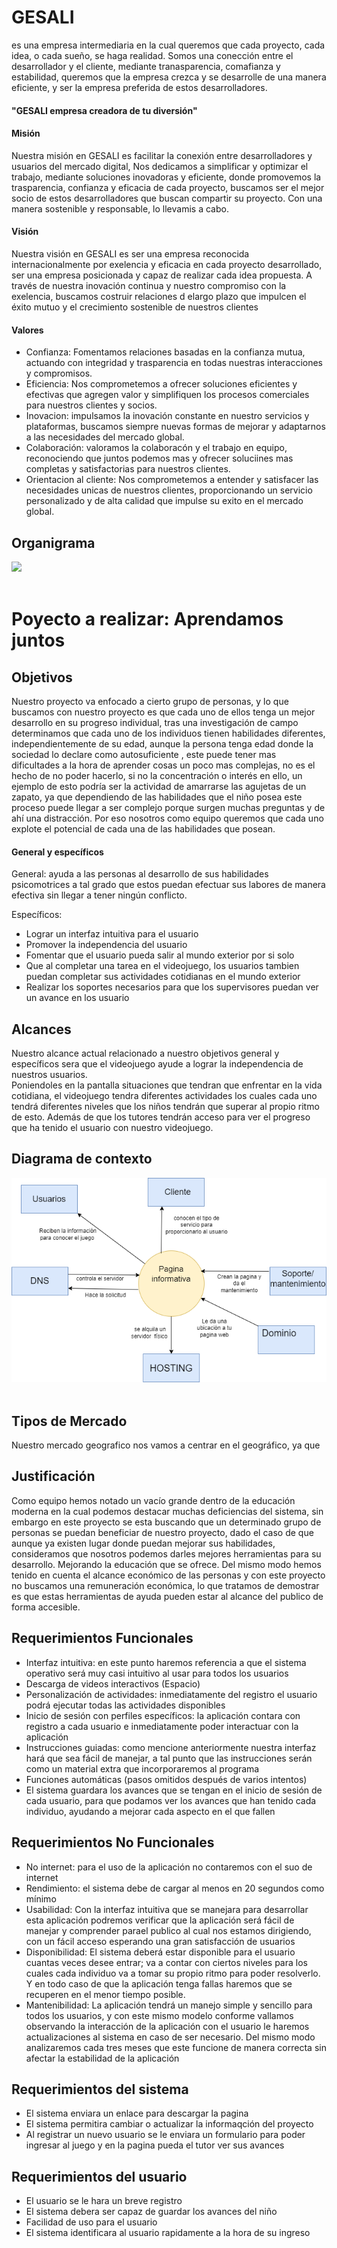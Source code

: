 # GESALI 
es una empresa intermediaria en la cual queremos que cada proyecto, cada idea, o cada sueño, se haga realidad. Somos una conección entre el desarrollador y el cliente, mediante tranasparencia, comafianza y estabilidad, queremos que la empresa crezca y se desarrolle de una manera eficiente, y ser la empresa preferida de estos desarrolladores.

#### "GESALI empresa creadora de tu diversión"

#### Misión
Nuestra misión en GESALI es facilitar la conexión entre desarrolladores y usuarios del mercado digital, Nos  dedicamos a simplificar y optimizar el trabajo, mediante soluciones inovadoras y eficiente, donde promovemos la trasparencia, confianza y eficacia de cada proyecto, buscamos ser el mejor socio de estos desarrolladores que buscan compartir su proyecto. Con una manera sostenible y responsable, lo llevamis a cabo. 

#### Visión
Nuestra visión en GESALI es ser una empresa reconocida internacionalmente por exelencia y eficacia en cada proyecto desarrollado, ser una empresa posicionada y capaz de realizar cada idea propuesta. A través de nuestra inovación continua y nuestro compromiso con  la exelencia, buscamos costruir relaciones d elargo plazo que impulcen el éxito mutuo y el crecimiento sostenible de nuestros clientes 

#### Valores 
- Confianza: Fomentamos relaciones basadas en la confianza mutua, actuando con integridad y trasparencia en todas nuestras interacciones y compromisos.
- Eficiencia: Nos comprometemos a ofrecer soluciones eficientes y efectivas que agregen valor y simplifiquen los procesos comerciales para nuestros clientes y socios.
- Inovacion: impulsamos la inovación constante en nuestro servicios y plataformas, buscamos siempre nuevas formas de mejorar y adaptarnos a las necesidades del mercado global.
- Colaboración: valoramos la colaboracón y el trabajo en equipo, reconociendo que juntos podemos mas y ofrecer soluciines mas completas y satisfactorias para nuestros clientes.
- Orientacion al cliente: Nos comprometemos a entender y satisfacer las necesidades unicas de nuestros clientes, proporcionando un servicio personalizado y de alta calidad que impulse su exito en el mercado global.
## Organigrama 
![](https://github.com/Samantha-15/Aprendamos-juntos/blob/main/Gr%C3%A1fico%20Organigrama%20Empresarial%20Fotos%20Coloquiales%20Simple%20Profesional%20Azul%20Lila.png) <br></br>  
# Poyecto a realizar: Aprendamos juntos
## Objetivos
Nuestro proyecto va enfocado a cierto grupo de personas, y lo que buscamos con nuestro proyecto es que cada uno de ellos tenga un mejor desarrollo en su progreso individual,
tras una investigación de campo determinamos que cada uno de los individuos tienen habilidades diferentes, independientemente de su edad, aunque la persona tenga edad donde 
la sociedad lo declare como autosuficiente , este puede tener mas dificultades a la hora de aprender cosas un poco mas complejas, no es el hecho de no poder hacerlo, si no la 
concentración o interés en ello, un ejemplo de esto podría ser la actividad de amarrarse las agujetas de un zapato, ya que dependiendo de las habilidades que el niño posea este 
proceso puede llegar a ser complejo porque surgen muchas preguntas y de ahí una distracción. Por eso nosotros como equipo queremos que cada uno explote el potencial de cada una 
de las habilidades que posean.
#### General y específicos 
General: ayuda a las personas al desarrollo de sus habilidades psicomotrices a tal grado que estos puedan efectuar sus labores de manera efectiva sin llegar a tener ningún 
conflicto.<br> 

Específicos: 
- Lograr un interfaz intuitiva para el usuario
- Promover la independencia del usuario 
- Fomentar que el usuario pueda salir al mundo exterior por si solo 
- Que al completar una tarea en el videojuego, los usuarios tambien puedan completar sus actividades cotidianas en el mundo exterior
- Realizar los soportes necesarios para que los supervisores puedan ver un avance en los usuario 


## Alcances
Nuestro alcance actual relacionado a nuestro objetivos general y específicos sera que el videojuego ayude a lograr la independencia de nuestros usuarios. <br>
Poniendoles en la pantalla situaciones que tendran que enfrentar en la vida cotidiana, el videojuego tendra diferentes actividades los cuales cada uno tendrá diferentes niveles que los niños tendrán que superar al propio ritmo de esto. 
Además de que los tutores tendrán acceso para ver el progreso que ha tenido el usuario con nuestro videojuego.

## Diagrama de contexto
![](https://github.com/Samantha-15/Aprendamos-juntos/blob/main/CONTEXTO.drawio.png) <br></br>  
## Tipos de Mercado 
Nuestro mercado geografico nos vamos a centrar en el geográfico, ya que 
 
## Justificación
Como equipo hemos notado un vacío grande dentro de la educación moderna en la cual podemos destacar muchas deficiencias del sistema, sin embargo en este proyecto se esta 
buscando que un determinado grupo de personas se puedan beneficiar de nuestro proyecto, dado el caso de que aunque ya existen lugar donde puedan mejorar sus habilidades, 
consideramos que nosotros podemos darles mejores herramientas para su desarrollo. 
Mejorando la educación que se ofrece. 
Del mismo modo hemos tenido en cuenta el alcance económico de las personas y con este proyecto no buscamos una remuneración económica, lo que tratamos de demostrar es que 
estas herramientas de ayuda pueden estar al alcance del publico de forma accesible.

## Requerimientos Funcionales
- Interfaz intuitiva: en este punto haremos referencia a que el sistema operativo será muy casi intuitivo al usar para todos los usuarios 
- Descarga de videos interactivos (Espacio)
- Personalización de actividades: inmediatamente del registro el usuario podrá ejecutar todas las actividades disponibles 	
- Inicio de sesión con perfiles específicos: la aplicación contara con registro a cada usuario e inmediatamente poder interactuar con la aplicación
- Instrucciones guiadas: como mencione anteriormente nuestra interfaz hará que sea fácil de manejar, a tal punto que las instrucciones serán como un
material extra que incorporaremos al programa 
- Funciones automáticas (pasos omitidos después de varios intentos)
- El sistema guardara los avances que se tengan en el inicio de sesión de cada usuario, para que podamos ver los avances que han tenido cada individuo, ayudando a mejorar cada aspecto en el que fallen 

## Requerimientos No Funcionales
-	No internet:  para el uso de la aplicación no contaremos con el suo de internet 
-	Rendimiento: el sistema debe de cargar al menos en 20 segundos como mínimo 
-	Usabilidad: Con la interfaz intuitiva que se manejara para desarrollar esta aplicación podremos verificar que la aplicación será fácil de manejar y comprender parael publico al cual nos estamos dirigiendo, con un fácil acceso esperando una gran satisfacción  de usuarios 
- Disponibilidad: El sistema deberá estar disponible para el usuario cuantas veces desee entrar; va a contar con ciertos niveles para los cuales cada individuo va a tomar su propio ritmo para poder resolverlo. Y en todo caso de que la aplicación tenga fallas haremos que se recuperen en el menor tiempo posible. 
- Mantenibilidad:  La aplicación tendrá un manejo simple y sencillo para todos los usuarios, y con este mismo modelo conforme vallamos observando la interacción de la aplicación con el usuario le haremos actualizaciones al sistema en caso de ser necesario. Del mismo modo analizaremos cada tres meses que este funcione de manera correcta sin afectar la estabilidad de la aplicación
## Requerimientos del sistema 
- El sistema enviara un enlace para descargar la pagina 
- El sistema permitira cambiar o actualizar la informaqción del proyecto
- Al registrar un nuevo usuario se le enviara un formulario para poder ingresar al juego y en la pagina pueda el tutor ver sus avances
## Requerimientos del usuario 
- El usuario se le hara un breve registro
- El sistema debera ser capaz de guardar los avances del niño
- Facilidad de uso para el usuario
- El sistema identificara al usuario rapidamente a la hora de su ingreso



